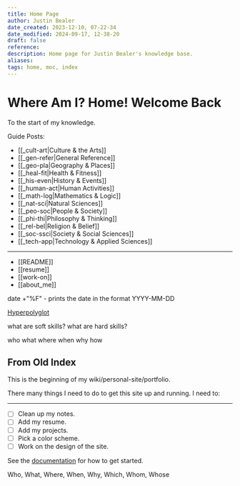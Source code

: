 ```yaml
---
title: Home Page
author: Justin Bealer
date_created: 2023-12-10, 07-22-34
date_modified: 2024-09-17, 12-38-20
draft: false
reference: 
description: Home page for Justin Bealer's knowledge base.
aliases: 
tags: home, moc, index
---
```

# Where Am I? Home! Welcome Back

To the start of my knowledge.

Guide Posts:
- [[_cult-art|Culture & the Arts]]
- [[_gen-refer|General Reference]]
- [[_geo-pla|Geography & Places]]
- [[_heal-fit|Health & Fitness]]
- [[_his-even|History & Events]]
- [[_human-act|Human Activities]]
- [[_math-log|Mathematics & Logic]]
- [[_nat-sci|Natural Sciences]]
- [[_peo-soc|People & Society]]
- [[_phi-thi|Philosophy & Thinking]]
- [[_rel-bel|Religion & Belief]]
- [[_soc-ssci|Society & Social Sciences]]
- [[_tech-app|Technology & Applied Sciences]]

---

- [[README]]
- [[resume]]
- [[work-on]]
- [[about_me]]

date +"%F" - prints the date in the format YYYY-MM-DD

[Hyperpolyglot](https://hyperpolyglot.org)

what are soft skills?
what are hard skills?

who what where when why how

## From Old Index

This is the beginning of my wiki/personal-site/portfolio.

There many things I need to do to get this site up and running. I need to:

---

- [ ] Clean up my notes.
- [ ] Add my resume.
- [ ] Add my projects.
- [ ] Pick a color scheme.
- [ ] Work on the design of the site.

See the [documentation](https://quartz.jzhao.xyz) for how to get started.

Who, What, Where, When, Why, Which, Whom, Whose
